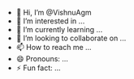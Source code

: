 - 👋 Hi, I’m @VishnuAgm
- 👀 I’m interested in ...
- 🌱 I’m currently learning ...
- 💞️ I’m looking to collaborate on ...
- 📫 How to reach me ...
- 😄 Pronouns: ...
- ⚡ Fun fact: ...

<!---
VishnuAgm/VishnuAgm is a ✨ special ✨ repository because its `README.md` (this file) appears on your GitHub profile.
You can click the Preview link to take a look at your changes.
--->
